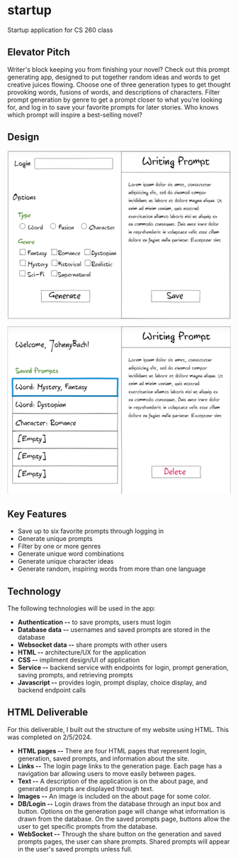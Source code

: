 # startup
Startup application for CS 260 class

## Elevator Pitch
Writer's block keeping you from finishing your novel? Check out this prompt generating app, designed to put together random ideas and words to get creative juices flowing. Choose one of three generation types to get thought provoking words, fusions of words, and descriptions of characters. Filter prompt generation by genre to get a prompt closer to what you're looking for, and log in to save your favorite prompts for later stories. Who knows which prompt will inspire a best-selling novel?

## Design
![Mock](mockup.png)

![Saved](savedpage.png)

## Key Features
* Save up to six favorite prompts through logging in 
* Generate unique prompts
* Filter by one or more genres
* Generate unique word combinations
* Generate unique character ideas
* Generate random, inspiring words from more than one language

## Technology
The following technologies will be used in the app:
* **Authentication --** to save prompts, users must login
* **Database data --** usernames and saved prompts are stored in the database
* **Websocket data --** share prompts with other users
* **HTML --** architecture/UX for the application
* **CSS --** impliment design/UI of application
* **Service --** backend service with endpoints for login, prompt generation, saving prompts, and retrieving prompts
* **Javascript --** provides login, prompt display, choice display, and backend endpoint calls 

## HTML Deliverable
For this deliverable, I built out the structure of my website using HTML. This was completed on 2/5/2024.
* **HTML pages --** There are four HTML pages that represent login, generation, saved prompts, and information about the site.
* **Links --** The login page links to the generation page. Each page has a navigation bar allowing users to move easily between pages.
* **Text --** A description of the application is on the about page, and generated prompts are displayed through text.
* **Images --** An image is included on the about page for some color.
* **DB/Login --** Login draws from the database through an input box and button. Options on the generation page will change what information is drawn from the database. On the saved prompts page, buttons allow the user to get specific prompts from the database.
* **WebSocket --** Through the share button on the generation and saved prompts pages, the user can share prompts. Shared prompts will appear in the user's saved prompts unless full. 
